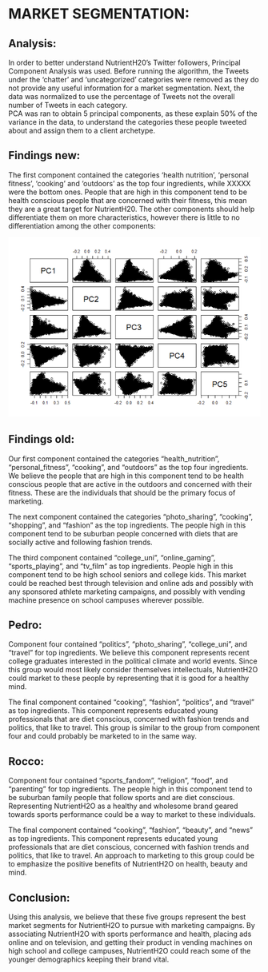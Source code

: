 # MARKET SEGMENTATION:

## Analysis:

In order to better understand NutrientH20’s Twitter followers, Principal
Component Analysis was used. Before running the algorithm, the Tweets
under the ‘chatter’ and ‘uncategorized’ categories were removed as they
do not provide any useful information for a market segmentation. Next,
the data was normalized to use the percentage of Tweets not the overall
number of Tweets in each category.  
PCA was ran to obtain 5 principal components, as these explain 50% of
the variance in the data, to understand the categories these people
tweeted about and assign them to a client archetype.

## Findings new:

The first component contained the categories ‘health nutrition’,
‘personal fitness’, ‘cooking’ and ‘outdoors’ as the top four
ingredients, while XXXXX were the bottom ones. People that are high in
this component tend to be health conscious people that are concerned
with their fitness, this mean they are a great target for NutrientH20.
The other components should help differentiate them on more
characteristics, however there is little to no differentiation among the
other components:

![](Market_Segmentation_files/figure-gfm/unnamed-chunk-2-1.png)<!-- -->

## Findings old:

Our first component contained the categories “health\_nutrition”,
“personal\_fitness”, “cooking”, and “outdoors” as the top four
ingredients. We believe the people that are high in this component tend
to be health conscious people that are active in the outdoors and
concerned with their fitness. These are the individuals that should be
the primary focus of marketing.

The next component contained the categories “photo\_sharing”, “cooking”,
“shopping”, and “fashion” as the top ingredients. The people high in
this component tend to be suburban people concerned with diets that are
socially active and following fashion trends.

The third component contained “college\_uni”, “online\_gaming”,
“sports\_playing”, and “tv\_film” as top ingredients. People high in
this component tend to be high school seniors and college kids. This
market could be reached best through television and online ads and
possibly with any sponsored athlete marketing campaigns, and possibly
with vending machine presence on school campuses wherever possible.

## Pedro:

Component four contained “politics”, “photo\_sharing”, “college\_uni”,
and “travel” for top ingredients. We believe this component represents
recent college graduates interested in the political climate and world
events. Since this group would most likely consider themselves
intellectuals, NutrientH2O could market to these people by representing
that it is good for a healthy mind.

The final component contained “cooking”, “fashion”, “politics”, and
“travel” as top ingredients. This component represents educated young
professionals that are diet conscious, concerned with fashion trends and
politics, that like to travel. This group is similar to the group from
component four and could probably be marketed to in the same way.

## Rocco:

Component four contained “sports\_fandom”, “religion”, “food”, and
“parenting” for top ingredients. The people high in this component
tend to be suburban family people that follow sports and are diet
conscious. Representing NutrientH2O as a healthy and wholesome brand
geared towards sports performance could be a way to market to these
individuals.

The final component contained “cooking”, “fashion”, “beauty”, and “news”
as top ingredients. This component represents educated young
professionals that are diet conscious, concerned with fashion trends and
politics, that like to travel. An approach to marketing to this group
could be to emphasize the positive benefits of NutrientH2O on health,
beauty and mind.

## Conclusion:

Using this analysis, we believe that these five groups represent the
best market segments for NutrientH2O to pursue with marketing campaigns.
By associating NutrientH2O with sports performance and health, placing
ads online and on television, and getting their product in vending
machines on high school and college campuses, NutrientH2O could reach
some of the younger demographics keeping their brand vital.
